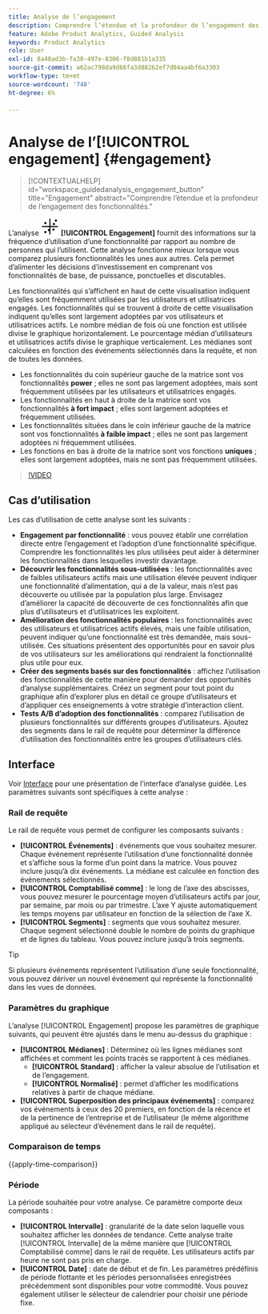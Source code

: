 ```yaml
---
title: Analyse de l’engagement
description: Comprendre l’étendue et la profondeur de l’engagement des fonctionnalités.
feature: Adobe Product Analytics, Guided Analysis
keywords: Product Analytics
role: User
exl-id: 8a48ad3b-fa30-497e-8306-f8d881b1a335
source-git-commit: a62ac798da9d66fa3d88262ef7d04aa4bf6a3303
workflow-type: tm+mt
source-wordcount: '748'
ht-degree: 6%

---
```


# Analyse de l’[!UICONTROL engagement] {#engagement}

<!-- markdownlint-disable MD034 -->

>[!CONTEXTUALHELP]
>id="workspace_guidedanalysis_engagement_button"
>title="Engagement"
>abstract="Comprendre l’étendue et la profondeur de l’engagement des fonctionnalités."

<!-- markdownlint-enable MD034 -->


L’analyse ![EngagementGraph](/help/assets/icons/EngagementGraph.svg) **[!UICONTROL Engagement]** fournit des informations sur la fréquence d’utilisation d’une fonctionnalité par rapport au nombre de personnes qui l’utilisent. Cette analyse fonctionne mieux lorsque vous comparez plusieurs fonctionnalités les unes aux autres. Cela permet d’alimenter les décisions d’investissement en comprenant vos fonctionnalités de base, de puissance, ponctuelles et discutables.

Les fonctionnalités qui s’affichent en haut de cette visualisation indiquent qu’elles sont fréquemment utilisées par les utilisateurs et utilisatrices engagés. Les fonctionnalités qui se trouvent à droite de cette visualisation indiquent qu’elles sont largement adoptées par vos utilisateurs et utilisatrices actifs. Le nombre médian de fois où une fonction est utilisée divise le graphique horizontalement. Le pourcentage médian d’utilisateurs et utilisatrices actifs divise le graphique verticalement. Les médianes sont calculées en fonction des événements sélectionnés dans la requête, et non de toutes les données.

* Les fonctionnalités du coin supérieur gauche de la matrice sont vos fonctionnalités **power** ; elles ne sont pas largement adoptées, mais sont fréquemment utilisées par les utilisateurs et utilisatrices engagés.
* Les fonctionnalités en haut à droite de la matrice sont vos fonctionnalités **à fort impact** ; elles sont largement adoptées et fréquemment utilisées.
* Les fonctionnalités situées dans le coin inférieur gauche de la matrice sont vos fonctionnalités **à faible impact** ; elles ne sont pas largement adoptées ni fréquemment utilisées.
* Les fonctions en bas à droite de la matrice sont vos fonctions **uniques** ; elles sont largement adoptées, mais ne sont pas fréquemment utilisées.

>[!VIDEO](https://video.tv.adobe.com/v/3429489/&learn=on)


## Cas d’utilisation

Les cas d’utilisation de cette analyse sont les suivants :

* **Engagement par fonctionnalité** : vous pouvez établir une corrélation directe entre l’engagement et l’adoption d’une fonctionnalité spécifique. Comprendre les fonctionnalités les plus utilisées peut aider à déterminer les fonctionnalités dans lesquelles investir davantage.
* **Découvrir les fonctionnalités sous-utilisées** : les fonctionnalités avec de faibles utilisateurs actifs mais une utilisation élevée peuvent indiquer une fonctionnalité d’alimentation, qui a de la valeur, mais n’est pas découverte ou utilisée par la population plus large. Envisagez d’améliorer la capacité de découverte de ces fonctionnalités afin que plus d’utilisateurs et d’utilisatrices les exploitent.
* **Amélioration des fonctionnalités populaires** : les fonctionnalités avec des utilisateurs et utilisatrices actifs élevés, mais une faible utilisation, peuvent indiquer qu’une fonctionnalité est très demandée, mais sous-utilisée. Ces situations présentent des opportunités pour en savoir plus de vos utilisateurs sur les améliorations qui rendraient la fonctionnalité plus utile pour eux.
* **Créer des segments basés sur des fonctionnalités** : affichez l’utilisation des fonctionnalités de cette manière pour demander des opportunités d’analyse supplémentaires. Créez un segment pour tout point du graphique afin d’explorer plus en détail ce groupe d’utilisateurs et d’appliquer ces enseignements à votre stratégie d’interaction client.
* **Tests A/B d’adoption des fonctionnalités** : comparez l’utilisation de plusieurs fonctionnalités sur différents groupes d’utilisateurs. Ajoutez des segments dans le rail de requête pour déterminer la différence d’utilisation des fonctionnalités entre les groupes d’utilisateurs clés.

## Interface

Voir [Interface](../overview.md#interface) pour une présentation de l’interface d’analyse guidée. Les paramètres suivants sont spécifiques à cette analyse :

### Rail de requête

Le rail de requête vous permet de configurer les composants suivants :

* **[!UICONTROL Événements]** : événements que vous souhaitez mesurer. Chaque événement représente l’utilisation d’une fonctionnalité donnée et s’affiche sous la forme d’un point dans la matrice. Vous pouvez inclure jusqu’à dix événements. La médiane est calculée en fonction des événements sélectionnés.
* **[!UICONTROL Comptabilisé comme]** : le long de l’axe des abscisses, vous pouvez mesurer le pourcentage moyen d’utilisateurs actifs par jour, par semaine, par mois ou par trimestre. L’axe Y ajuste automatiquement les temps moyens par utilisateur en fonction de la sélection de l’axe X.
* **[!UICONTROL Segments]** : segments que vous souhaitez mesurer. Chaque segment sélectionné double le nombre de points du graphique et de lignes du tableau. Vous pouvez inclure jusqu’à trois segments.

>[!TIP]
>
>Si plusieurs événements représentent l’utilisation d’une seule fonctionnalité, vous pouvez dériver un nouvel événement qui représente la fonctionnalité dans les vues de données.

### Paramètres du graphique

L’analyse [!UICONTROL Engagement] propose les paramètres de graphique suivants, qui peuvent être ajustés dans le menu au-dessus du graphique :

* **[!UICONTROL Médianes]** : Déterminez où les lignes médianes sont affichées et comment les points tracés se rapportent à ces médianes.
   * **[!UICONTROL Standard]** : afficher la valeur absolue de l’utilisation et de l’engagement.
   * **[!UICONTROL Normalisé]** : permet d’afficher les modifications relatives à partir de chaque médiane.
* **[!UICONTROL Superposition des principaux événements]** : comparez vos événements à ceux des 20 premiers, en fonction de la récence et de la pertinence de l’entreprise et de l’utilisateur (le même algorithme appliqué au sélecteur d’événement dans le rail de requête).

### Comparaison de temps

{{apply-time-comparison}}

### Période

La période souhaitée pour votre analyse. Ce paramètre comporte deux composants :

* **[!UICONTROL Intervalle]** : granularité de la date selon laquelle vous souhaitez afficher les données de tendance. Cette analyse traite [!UICONTROL Intervalle] de la même manière que [!UICONTROL Comptabilisé comme] dans le rail de requête. Les utilisateurs actifs par heure ne sont pas pris en charge.
* **[!UICONTROL Date]** : date de début et de fin. Les paramètres prédéfinis de période flottante et les périodes personnalisées enregistrées précédemment sont disponibles pour votre commodité. Vous pouvez également utiliser le sélecteur de calendrier pour choisir une période fixe.

<!--
## Example

See below for an example of the analysis.

![Enagement compare](../assets/engagement-compare.png)
-->
